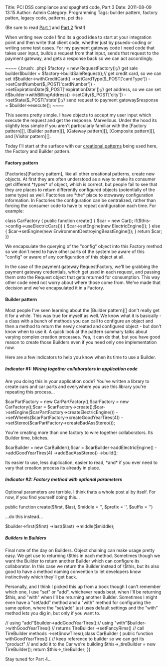 Title: PCI DSS compliance and spaghetti code, Part 3
Date: 2011-08-09 13:15
Author: Admin
Category: Programming
Tags: builder pattern, factory patten, legacy code, patterns, pci dss

(Be sure to read [Part 1][] and [Part 2][] first!)

When writing new code I find its a good idea to start at your
integration point and then write that client code, whether just by
psuedo-coding or writing some test cases. For my payment gateway code I
need code that takes user input, builds a request from that input, sends
that request to the payment gateway, and gets a response back so we can
act accordingly.

<p>
~~~~ {.brush: .php}
$factory = new RequestFactory();// get sale builder$builder = $factory->buildSaleRequest();// get credit card, so we can set it$builder->withCreditCard()     ->setCardType($_POST['cardType'])    ->setCardNumber($_POST['cardNumber'])    ->setExpirationDate($_POST['expirationDate']);// get address, so we can set it$builder->withBillingAddress()    ->setCity($_POST['city'])    ->setState($_POST['state']);// send request to payment gateway$response = $builder->execute();
~~~~

</p>
This seems pretty simple. I have objects to accept my user input which
execute the request and get the response. Marvellous. Under the hood its
slightly less simple if you aren't particularly familiar with the
[Factory pattern][], [Builder pattern][], [Gateway pattern][],
[Composite pattern][], and [Visitor pattern][].

Today I'll start at the surface with our [creational patterns][] being
used here, the Factory and Builder pattern.

#### Factory pattern

</p>
[Factories][Factory pattern], like all other creational patterns, create
new objects. At first they are often understood as a way to make its
consumer get different *types* of object, which is correct, but people
fail to see that they are places to return differently configured
objects (potentially of the same type) as well. Factories are *the*
place to stowaway configuration information. In Factories the
configuration can be centralized, rather than forcing the consumer code
to have to repeat configuration each time. For example:

<p>
    class CarFactory {    public function create() {        $car = new Car();        if($this->config->useElectricCars()) {            $car->setEngine(new ElectricEngine());        } else {            $car->setEngine(new EnvironmentDestroyingBeastEngine());        }        return $car;    }}

</p>
We encapsulate the querying of the "config" object into this Factory
method so we don't need to have other parts of the system be aware of
this "config" or aware of any configuration of this object at all.

In the case of the payment gateway RequestFactory, we'll be grabbing the
payment gateway credentials, which get used in each request, and passing
them onto the Request object that gets returned for consumption. This
way other code need not worry about where those come from. We've made
that decision and we've encapsulated it in a Factory.

#### Builder pattern

</p>
Most people I've seen learning about the [Builder pattern][] don't
really get it for a while. This was true for myself as well. We know
what it is basically - a class with a bunch of methods you can call to
configure an object and then a method to return the newly created and
configured object - but don't know when to use it. A quick look at the
pattern summary talks about varying complex creation processes. Yea, it
can do that, but you have good reason to create those Builders even if
you need only one implementation now.

Here are a few indicators to help you know when its time to use a
Builder.

##### Indicator \#1: Wiring together collaborators in application code

</p>
Are you doing this in your application code? You've written a library to
create cars and car parts and everywhere you use this library you're
repeating this process...

<p>
    $carPartFactory = new CarPartFactory();$carFactory = new CarFactory();$car = $carFactory->create();$car->setEngine($carPartFactory->createElectricEngine())    ->setWheels($carPartFactory->createGoodYearTires(4))    ->setStereo($carPartFactory->createBadAssStereo());

</p>
You're creating more than one factory to wire together collaborators.
Its Builder time, bitches.

<p>
    $carBuilder = new CarBuilder();$car = $carBuilder->addElectricEngine()                  ->addGoodYearTires(4)                  ->addBadAssStereo()                  ->build();

</p>
Its easier to use, less duplication, easier to read, *and* if you ever
need to vary that creation process its already in place.

##### Indicator \#2: Factory method with optional parameters

</p>
Optional parameters are terrible. I think thats a whole post al by
itself. For now, if you find yourself doing this...

<p>
    public function create($first, $last, $middle = '', $prefix = '', $suffix = '')

</p>
...do this instead...

<p>
    $builder->first($first)        ->last($last)        ->middle($middle);

</p>

##### Builders in Builders

</p>
Final note of the day on Builders. Object chaining can make usage pretty
easy. We get use to returning \$this in each method. Sometimes though we
want the Builder to return another Builder which can configure its
collaborator. In this case we return the Builder instead of \$this, but
its also good to have a method naming convention to let developers know
instinctively which they'll get back.

Personally, and I think I picked this up from a book though I can't
remember which one, I use "set" or "add", whichever reads best, when
I'll be returning \$this, and "with" when I'll be returning another
Builder. Sometimes I might even have a "set/add" method and a "with"
method for configuring the same option, where the "set/add" just uses
default settings and the "with" method lets you dig in, but only if you
want to.

<p>
    // using "add"$builder->addGoodYearTires();// using "with"$builder->withGoodYearTires() // returns TireBuilder        ->setFancyRims()      // call TireBuilder methods        ->setSnowTires();class CarBuilder {    public function withGoodYearTires() {        // keep reference to builder so we can get its "product"         // and add it to the Car we're building        $this->_tireBuilder = new TireBuilder();        return $this->_tireBuilder;    }}

</p>
Stay tuned for Part 4...

  [Part 1]: http://blog.bywires.com/2011/02/pci-dss-compliance-and-spaghetti-code.html
  [Part 2]: http://blog.bywires.com/2011/08/pci-dss-compliance-and-spaghetti-code.html
  [Factory pattern]: http://en.wikipedia.org/wiki/Factory_method_pattern
  [Builder pattern]: http://en.wikipedia.org/wiki/Builder_pattern
  [Gateway pattern]: http://martinfowler.com/eaaCatalog/gateway.html
  [Composite pattern]: http://en.wikipedia.org/wiki/Composite_pattern
  [Visitor pattern]: http://en.wikipedia.org/wiki/Visitor_pattern
  [creational patterns]: http://en.wikipedia.org/wiki/Creational_pattern
